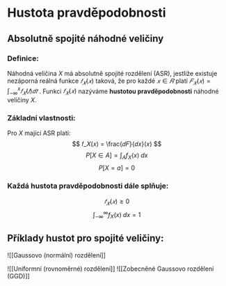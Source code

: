 # Hustota pravděpodobnosti
## Absolutně spojité náhodné veličiny
### Definice: 
Náhodná veličina $X$ má absolutně spojité rozdělení (ASR), jestliže existuje nezáporná reálná funkce $𝑓_𝑋(𝑥)$ taková, že pro každé $𝑥 \in 𝑅$ platí $𝐹_𝑋(𝑥) = \int^x_{−\infty} {𝑓_𝑋(𝑡) 𝑑𝑡}$ . Funkci $𝑓_𝑋(𝑥)$ nazýváme **hustotou pravděpodobnosti** náhodné veličiny $X$.

### Základní vlastnosti: 
Pro $X$ mající ASR platí:
$$
𝑓_𝑋(𝑥) = \frac{𝑑𝐹}{𝑑𝑥}(𝑥) 
$$
$$
P[X \in A] = \int_A f_X(x) \; dx 
$$
$$
P[X = a] = 0
$$

### Každá hustota pravděpodobnosti dále splňuje:
$$
𝑓_𝑋(𝑥) ≥ 0
$$
$$
\int^{\infty}_{−\infty} f_X(x) \; dx = 1
$$

## Příklady hustot pro spojité veličiny:
![[Gaussovo (normální) rozdělení]]

![[Uniformní (rovnoměrné) rozdělení]]
![[Zobecněné Gaussovo rozdělení (GGD)]]